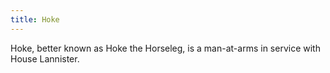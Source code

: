 ```yaml
---
title: Hoke
---
```


Hoke, better known as Hoke the Horseleg, is a man-at-arms in service with House Lannister.



